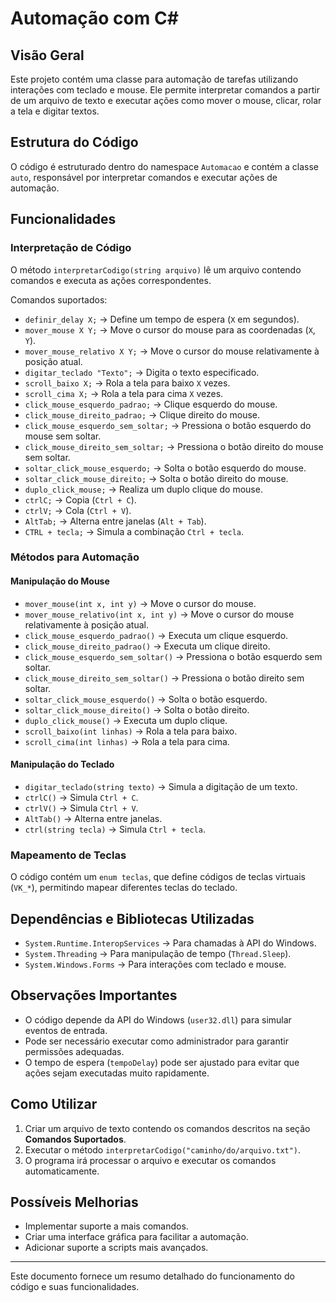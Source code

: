 # Automação com C#

## Visão Geral
Este projeto contém uma classe para automação de tarefas utilizando interações com teclado e mouse. Ele permite interpretar comandos a partir de um arquivo de texto e executar ações como mover o mouse, clicar, rolar a tela e digitar textos.

## Estrutura do Código
O código é estruturado dentro do namespace `Automacao` e contém a classe `auto`, responsável por interpretar comandos e executar ações de automação.

## Funcionalidades

### Interpretação de Código
O método `interpretarCodigo(string arquivo)` lê um arquivo contendo comandos e executa as ações correspondentes.

Comandos suportados:
- `definir_delay X;` → Define um tempo de espera (`X` em segundos).
- `mover_mouse X Y;` → Move o cursor do mouse para as coordenadas (`X`, `Y`).
- `mover_mouse_relativo X Y;` → Move o cursor do mouse relativamente à posição atual.
- `digitar_teclado "Texto";` → Digita o texto especificado.
- `scroll_baixo X;` → Rola a tela para baixo `X` vezes.
- `scroll_cima X;` → Rola a tela para cima `X` vezes.
- `click_mouse_esquerdo_padrao;` → Clique esquerdo do mouse.
- `click_mouse_direito_padrao;` → Clique direito do mouse.
- `click_mouse_esquerdo_sem_soltar;` → Pressiona o botão esquerdo do mouse sem soltar.
- `click_mouse_direito_sem_soltar;` → Pressiona o botão direito do mouse sem soltar.
- `soltar_click_mouse_esquerdo;` → Solta o botão esquerdo do mouse.
- `soltar_click_mouse_direito;` → Solta o botão direito do mouse.
- `duplo_click_mouse;` → Realiza um duplo clique do mouse.
- `ctrlC;` → Copia (`Ctrl + C`).
- `ctrlV;` → Cola (`Ctrl + V`).
- `AltTab;` → Alterna entre janelas (`Alt + Tab`).
- `CTRL + tecla;` → Simula a combinação `Ctrl + tecla`.

### Métodos para Automação

#### Manipulação do Mouse
- `mover_mouse(int x, int y)` → Move o cursor do mouse.
- `mover_mouse_relativo(int x, int y)` → Move o cursor do mouse relativamente à posição atual.
- `click_mouse_esquerdo_padrao()` → Executa um clique esquerdo.
- `click_mouse_direito_padrao()` → Executa um clique direito.
- `click_mouse_esquerdo_sem_soltar()` → Pressiona o botão esquerdo sem soltar.
- `click_mouse_direito_sem_soltar()` → Pressiona o botão direito sem soltar.
- `soltar_click_mouse_esquerdo()` → Solta o botão esquerdo.
- `soltar_click_mouse_direito()` → Solta o botão direito.
- `duplo_click_mouse()` → Executa um duplo clique.
- `scroll_baixo(int linhas)` → Rola a tela para baixo.
- `scroll_cima(int linhas)` → Rola a tela para cima.

#### Manipulação do Teclado
- `digitar_teclado(string texto)` → Simula a digitação de um texto.
- `ctrlC()` → Simula `Ctrl + C`.
- `ctrlV()` → Simula `Ctrl + V`.
- `AltTab()` → Alterna entre janelas.
- `ctrl(string tecla)` → Simula `Ctrl + tecla`.

### Mapeamento de Teclas
O código contém um `enum teclas`, que define códigos de teclas virtuais (`VK_*`), permitindo mapear diferentes teclas do teclado.

## Dependências e Bibliotecas Utilizadas
- `System.Runtime.InteropServices` → Para chamadas à API do Windows.
- `System.Threading` → Para manipulação de tempo (`Thread.Sleep`).
- `System.Windows.Forms` → Para interações com teclado e mouse.

## Observações Importantes
- O código depende da API do Windows (`user32.dll`) para simular eventos de entrada.
- Pode ser necessário executar como administrador para garantir permissões adequadas.
- O tempo de espera (`tempoDelay`) pode ser ajustado para evitar que ações sejam executadas muito rapidamente.

## Como Utilizar
1. Criar um arquivo de texto contendo os comandos descritos na seção **Comandos Suportados**.
2. Executar o método `interpretarCodigo("caminho/do/arquivo.txt")`.
3. O programa irá processar o arquivo e executar os comandos automaticamente.

## Possíveis Melhorias
- Implementar suporte a mais comandos.
- Criar uma interface gráfica para facilitar a automação.
- Adicionar suporte a scripts mais avançados.

---

Este documento fornece um resumo detalhado do funcionamento do código e suas funcionalidades.
